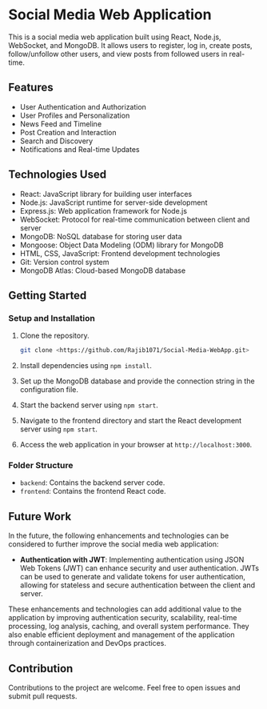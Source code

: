 # Social Media Web Application

This is a social media web application built using React, Node.js, WebSocket, and MongoDB. It allows users to register, log in, create posts, follow/unfollow other users, and view posts from followed users in real-time.

## Features

- User Authentication and Authorization
- User Profiles and Personalization
- News Feed and Timeline
- Post Creation and Interaction
- Search and Discovery
- Notifications and Real-time Updates

## Technologies Used

- React: JavaScript library for building user interfaces
- Node.js: JavaScript runtime for server-side development
- Express.js: Web application framework for Node.js
- WebSocket: Protocol for real-time communication between client and server
- MongoDB: NoSQL database for storing user data
- Mongoose: Object Data Modeling (ODM) library for MongoDB
- HTML, CSS, JavaScript: Frontend development technologies
- Git: Version control system
- MongoDB Atlas: Cloud-based MongoDB database

## Getting Started

### Setup and Installation

1. Clone the repository.

   ```bash
   git clone <https://github.com/Rajib1071/Social-Media-WebApp.git>
2. Install dependencies using `npm install`.
3. Set up the MongoDB database and provide the connection string in the configuration file.
4. Start the backend server using `npm start`.
5. Navigate to the frontend directory and start the React development server using `npm start`.
6. Access the web application in your browser at `http://localhost:3000`.

### Folder Structure

- `backend`: Contains the backend server code.
- `frontend`: Contains the frontend React code.

## Future Work

In the future, the following enhancements and technologies can be considered to further improve the social media web application:

- **Authentication with JWT**: Implementing authentication using JSON Web Tokens (JWT) can enhance security and user authentication. JWTs can be used to generate and validate tokens for user authentication, allowing for stateless and secure authentication between the client and server.

These enhancements and technologies can add additional value to the application by improving authentication security, scalability, real-time processing, log analysis, caching, and overall system performance. They also enable efficient deployment and management of the application through containerization and DevOps practices.

## Contribution

Contributions to the project are welcome. Feel free to open issues and submit pull requests.

